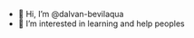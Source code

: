 - 👋 Hi, I’m @dalvan-bevilaqua
- 👀 I’m interested in learning and help peoples

<!---
dalvan-bevilaqua/dalvan-bevilaqua is a ✨ special ✨ repository because its `README.md` (this file) appears on your GitHub profile.
You can click the Preview link to take a look at your changes.
--->
